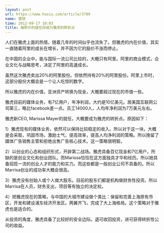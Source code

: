```yaml
---
layout: post
url: https://www.huxiu.com/article/3789
name: 雪球
time: 2012-09-17 10:03
title: 梅耶尔的就任将成为雅虎的转折点
---
```

人们在雅虎上面的热情，随着几年的时间似乎也流失了。但雅虎的内在价值，其实一直随着阿里的成长在增长，并不因为它的股价不涨而停止。

在中国的企业中，能与国际一流公司比较的，大概只有阿里。阿里的商业模式，企业文化与战略思考，决定了阿里的高速成长。

虽然这次雅虎卖出20%的阿里股份。但依然持有20%的阿里股份。阿里上市时，这部分股份大概会是一个让人吃惊的数字。

所以雅虎的内在价值，亚洲资产转换为现金，大概要超过现在的市值一些。

雅虎目前的媒体业务，有7亿用户，年净利润，大约是10亿美元。居美国互联网公司第三，略比facebook差一点。员工14000人，人均年净利润为7万美元左右。

雅虎新CEO, Marissa Mayer的就任，大概要成为雅虎的转折点。原因如下：

1）雅虎现有的媒体业务，依然可以保持比较稳定的收入。所以对于这一块，大概是会采取，巩固市场，激励士气，提高效率，提高人均净利润的策略。所以挽留了媒体广告销售主管和拒绝出售广告核心技术。这一策略很明智。

2）以创业的心态和组织形式，开辟第二战场。雅虎具备百亿现金和7亿用户，所缺的是创业文化和创业团队。而Marissa恰恰在这方面独具才华和经历。所以她具备招揽一流的创业人才的能力和实力。而这些都是一般创业公司不具备的。所以Marrisa创业的成功率大概会很高。

3）雅虎没有创始人或个人做大股东。目前的股东们都是机构做财务性投资。所以Marrisa在人员，财务支出，项目等有独立的决定权。

4）把雅虎现在的策略，与中国的大城市建设做个类比：保留和完善上海原有市区，开发和建设浦东经济开发区。两翼齐飞，完成了大上海格局。这个策略对于雅虎也是适合的。

从投资的角度，雅虎具备了比较好的安全边际。退可收回投资，进可获得转折性公司的收益。

